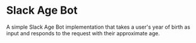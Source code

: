 # Slack Age Bot

A simple Slack Age Bot implementation that takes a user's year of birth as input and responds to the
request with their approximate age.